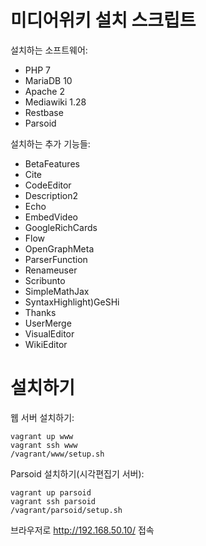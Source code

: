# 미디어위키 설치 스크립트

설치하는 소프트웨어:

* PHP 7
* MariaDB 10
* Apache 2
* Mediawiki 1.28
* Restbase
* Parsoid

설치하는 추가 기능들:

* BetaFeatures
* Cite
* CodeEditor
* Description2
* Echo
* EmbedVideo
* GoogleRichCards
* Flow
* OpenGraphMeta
* ParserFunction
* Renameuser
* Scribunto
* SimpleMathJax
* SyntaxHighlight)GeSHi
* Thanks
* UserMerge
* VisualEditor
* WikiEditor

# 설치하기

웹 서버 설치하기:

    vagrant up www
    vagrant ssh www
    /vagrant/www/setup.sh

Parsoid 설치하기(시각편집기 서버):

    vagrant up parsoid
    vagrant ssh parsoid
    /vagrant/parsoid/setup.sh

브라우저로 http://192.168.50.10/ 접속

